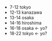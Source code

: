 - 7-12 tokyo
- 12-13 kanazawa
- 13-14 osaka
- 14-16 hiroshima
- 16-18 osaka <- yo?
- 18-22 tokyo <- yo?
